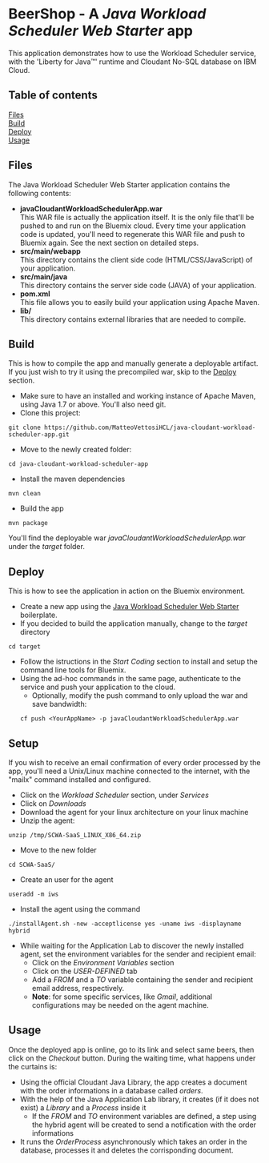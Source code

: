# BeerShop - A _Java Workload Scheduler Web Starter_ app
This application demonstrates how to use the Workload Scheduler service, with the 'Liberty for Java™' runtime and Cloudant No-SQL database on IBM Cloud.

## Table of contents
[Files](#files)  
[Build](#build)  
[Deploy](#deploy)  
[Usage](#usage)  

## Files
The Java Workload Scheduler Web Starter application contains the following contents:
- **javaCloudantWorkloadSchedulerApp.war**  
  This WAR file is actually the application itself. It is the only file that'll be pushed to and run on the Bluemix cloud. Every time your application code is updated, you'll need to regenerate this WAR file and push to Bluemix again. See the next section on detailed steps.
- **src/main/webapp**  
  This directory contains the client side code (HTML/CSS/JavaScript) of your application.
- **src/main/java**  
  This directory contains the server side code (JAVA) of your application.
- **pom.xml**  
  This file allows you to easily build your application using Apache Maven.
- **lib/**  
  This directory contains external libraries that are needed to compile. 
    
## Build
This is how to compile the app and manually generate a deployable artifact. If you just wish to try it using the precompiled war, skip to the [Deploy](#deploy) section.

- Make sure to have an installed and working instance of Apache Maven, using Java 1.7 or above. You'll also need git.
- Clone this project:  
```
git clone https://github.com/MatteoVettosiHCL/java-cloudant-workload-scheduler-app.git
```
- Move to the newly created folder:  
```
cd java-cloudant-workload-scheduler-app
```
- Install the maven dependencies  
```
mvn clean
```
- Build the app  
```
mvn package
```  
You'll find the deployable war _javaCloudantWorkloadSchedulerApp.war_ under the _target_ folder.

## Deploy
This is how to see the application in action on the Bluemix environment.

- Create a new app using the [Java Workload Scheduler Web Starter](https://console.eu-gb.bluemix.net/catalog/starters/java-workload-scheduler-web-starter/) boilerplate.
- If you decided to build the application manually, change to the _target_ directory  
```
cd target
```
- Follow the istructions in the _Start Coding_ section to install and setup the command line tools for Bluemix.
- Using the ad-hoc commands in the same page, authenticate to the service and push your application to the cloud.
   - Optionally, modify the push command to only upload the war and save bandwidth:  
   ```
   cf push <YourAppName> -p javaCloudantWorkloadSchedulerApp.war
   ```

## Setup
If you wish to receive an email confirmation of every order processed by the app, you'll need a Unix/Linux machine connected to the internet, with the "mailx" command installed and configured.  
- Click on the _Workload Scheduler_ section, under _Services_
- Click on _Downloads_
- Download the agent for your linux architecture on your linux machine
- Unzip the agent:  
```
unzip /tmp/SCWA-SaaS_LINUX_X86_64.zip
```
- Move to the new folder  
```
cd SCWA-SaaS/
```
- Create an user for the agent  
```
useradd -m iws
```
- Install the agent using the command  
```
./installAgent.sh -new -acceptlicense yes -uname iws -displayname hybrid
```
- While waiting for the Application Lab to discover the newly installed agent, set the environment variables for the sender and recipient email:
  - Click on the _Environment Variables_ section
  - Click on the _USER-DEFINED_ tab
  - Add a _FROM_ and a _TO_ variable containing the sender and recipient email address, respectively.
  - **Note**: for some specific services, like _Gmail_, additional configurations may be needed on the agent machine.

## Usage
Once the deployed app is online, go to its link and select same beers, then click on the _Checkout_ button. During the waiting time, what happens under the curtains is:
- Using the official Cloudant Java Library, the app creates a document with the order informations in a database called _orders_.
- With the help of the Java Application Lab library, it creates (if it does not exist) a _Library_ and a _Process_ inside it
  - If the _FROM_ and _TO_ environment variables are defined, a step using the hybrid agent will be created to send a notification with the order informations
- It runs the _OrderProcess_ asynchronously which takes an order in the database, processes it and deletes the corrisponding document.